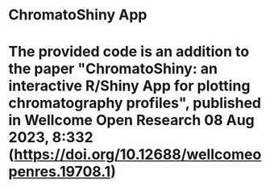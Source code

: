 # ChromatoShiny App
# The provided code is an addition to the paper "ChromatoShiny: an interactive R/Shiny App for plotting chromatography profiles", published in Wellcome Open Research 08 Aug 2023, 8:332 (https://doi.org/10.12688/wellcomeopenres.19708.1)
